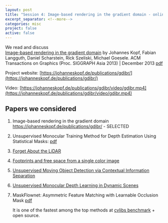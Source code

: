 ```yaml
---
layout: post
title: "Session 4: Image-based rendering in the gradient domain - online"
excerpt_separator: <!--more-->
categories: misc
project: false
active: false
---
```



We read and discuss   
[Image-based rendering in the gradient domain](https://johanneskopf.de/publications/gdibr/paper/gradient_domain_IBR.pdf) 
by Johannes Kopf, Fabian Langguth, Daniel Scharstein, Rick Szeliski, Michael Goesele.
ACM Transactions on Graphics (Proc. SIGGRAPH Asia 2013) | December 2013
[pdf](https://johanneskopf.de/publications/gdibr/paper/gradient_domain_IBR.pdf)

Project website: [https://johanneskopf.de/publications/gdibr/](https://johanneskopf.de/publications/gdibr/) 


Video: [https://johanneskopf.de/publications/gdibr/video/gdibr.mp4](https://johanneskopf.de/publications/gdibr/video/gdibr.mp4)

<!--more-->

## Papers we considered


1. Image-based rendering in the gradient domain https://johanneskopf.de/publications/gdibr/ - SELECTED
2. Unsupervised Monocular Training Method for Depth Estimation Using Statistical Masks: 
    [pdf](https://ieeexplore.ieee.org/stamp/stamp.jsp?tp=&arnumber=9233348)
3. [Forget About the LiDAR](https://arxiv.org/pdf/2008.03633.pdf)
4. [Footprints and free space from a single color image](https://arxiv.org/abs/2004.06376)
5. [Unsupervised Moving Object Detection via Contextual Information Separation](https://arxiv.org/abs/1901.03360)   
6. [Unsupervised Monocular Depth Learning in Dynamic Scenes](https://arxiv.org/pdf/2010.16404.pdf)
7. MaskFlownet: Asymmetric Feature Matching with Learnable Occlusion Mask [pdf](https://openaccess.thecvf.com/content_CVPR_2020/papers/Zhao_MaskFlownet_Asymmetric_Feature_Matching_With_Learnable_Occlusion_Mask_CVPR_2020_paper.pdf) 

    It is one of the fastest among the top methods at [cvlibs benchmark](http://www.cvlibs.net/datasets/kitti/eval_scene_flow.php?benchmark=flow) 
    \+ open source.

